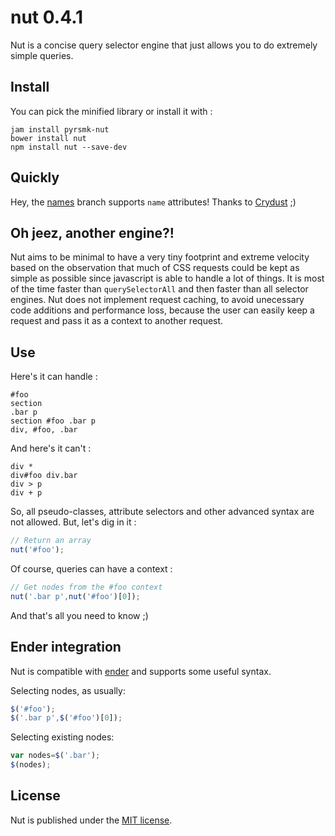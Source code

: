nut 0.4.1
=========

Nut is a concise query selector engine that just allows you to do extremely simple queries.

Install
-------

You can pick the minified library or install it with :

```
jam install pyrsmk-nut
bower install nut
npm install nut --save-dev
```

Quickly
-------

Hey, the [names](https://github.com/pyrsmk/nut/tree/names) branch supports `name` attributes! Thanks to [Crydust](https://github.com/Crydust) ;)

Oh jeez, another engine?!
-------------------------

Nut aims to be minimal to have a very tiny footprint and extreme velocity based on the observation that much of CSS requests could be kept as simple as possible since javascript is able to handle a lot of things. It is most of the time faster than `querySelectorAll` and then faster than all selector engines. Nut does not implement request caching, to avoid unecessary code additions and performance loss, because the user can easily keep a request and pass it as a context to another request.

Use
---

Here's it can handle :

```
#foo
section
.bar p
section #foo .bar p
div, #foo, .bar
```

And here's it can't :

```
div *
div#foo div.bar
div > p
div + p
```

So, all pseudo-classes, attribute selectors and other advanced syntax are not allowed. But, let's dig in it :

```javascript
// Return an array
nut('#foo');
```

Of course, queries can have a context :

```javascript
// Get nodes from the #foo context
nut('.bar p',nut('#foo')[0]);
```

And that's all you need to know ;)

Ender integration
-----------------

Nut is compatible with [ender](http://ender.jit.su) and supports some useful syntax.

Selecting nodes, as usually:

```javascript
$('#foo');
$('.bar p',$('#foo')[0]);
```

Selecting existing nodes:

```javascript
var nodes=$('.bar');
$(nodes);
```

License
-------

Nut is published under the [MIT license](http://dreamysource.mit-license.org).

